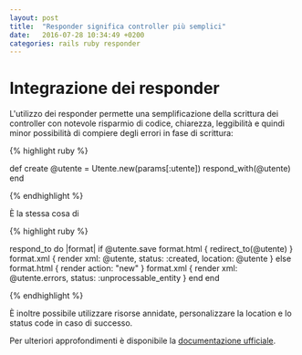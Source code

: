 ```yaml
---
layout: post
title:  "Responder significa controller più semplici"
date:   2016-07-28 10:34:49 +0200
categories: rails ruby responder
---
```


# Integrazione dei responder

L'utilizzo dei responder permette una semplificazione della scrittura dei controller con notevole risparmio di codice, chiarezza, leggibilità e quindi minor possibilità di compiere degli errori in fase di scrittura:

{% highlight ruby %}

def create
  @utente = Utente.new(params[:utente])
  respond_with(@utente)
end

{% endhighlight %}

È la stessa cosa di

{% highlight ruby %}

respond_to do |format|
  if @utente.save
    format.html { redirect_to(@utente) }
    format.xml { render xml: @utente, status: :created, location: @utente }
  else
    format.html { render action: "new" }
    format.xml { render xml: @utente.errors, status: :unprocessable_entity }
  end
end

{% endhighlight %}

È inoltre possibile utilizzare risorse annidate, personalizzare la location e lo status code in caso di successo.

Per ulteriori approfondimenti è disponibile la [documentazione ufficiale](http://edgeapi.rubyonrails.org/classes/ActionController/Responder.html).